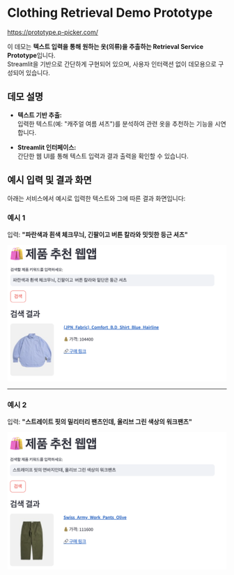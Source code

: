 # Clothing Retrieval Demo Prototype

https://prototype.p-picker.com/


이 데모는 **텍스트 입력을 통해 원하는 옷(의류)을 추출하는 Retrieval Service Prototype**입니다.  
Streamlit을 기반으로 간단하게 구현되어 있으며, 사용자 인터랙션 없이 데모용으로 구성되어 있습니다.

## 데모 설명

- **텍스트 기반 추출:**  
  입력한 텍스트(예: "캐주얼 여름 셔츠")를 분석하여 관련 옷을 추천하는 기능을 시연합니다.

- **Streamlit 인터페이스:**  
  간단한 웹 UI를 통해 텍스트 입력과 결과 출력을 확인할 수 있습니다.

## 예시 입력 및 결과 화면

아래는 서비스에서 예시로 입력한 텍스트와 그에 따른 결과 화면입니다:

### 예시 1
입력: **"파란색과 흰색 체크무늬, 긴팔이고 버튼 칼라와 밋밋한 등근 셔츠"**

![예시 1](./readme_images/example1.png)

---

### 예시 2
입력: **"스트레이트 핏의 밀리터리 팬츠인데, 올리브 그린 색상의 워크팬츠"**

![예시 2](./readme_images/example2.png)